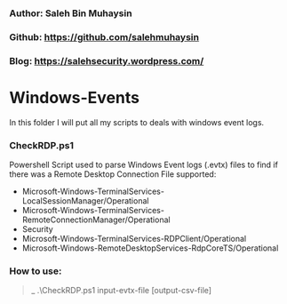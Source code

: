 ### Author: Saleh Bin Muhaysin
### Github: https://github.com/salehmuhaysin
### Blog: https://salehsecurity.wordpress.com/

# Windows-Events

In this folder I will put all my scripts to deals with windows event logs.

### CheckRDP.ps1
 Powershell Script used to parse Windows Event logs (.evtx) files to find if there was a Remote Desktop Connection
 File supported:
 * Microsoft-Windows-TerminalServices-LocalSessionManager/Operational
 * Microsoft-Windows-TerminalServices-RemoteConnectionManager/Operational
 * Security
 * Microsoft-Windows-TerminalServices-RDPClient/Operational
 * Microsoft-Windows-RemoteDesktopServices-RdpCoreTS/Operational

### How to use:
 >_ .\CheckRDP.ps1 input-evtx-file [output-csv-file]
